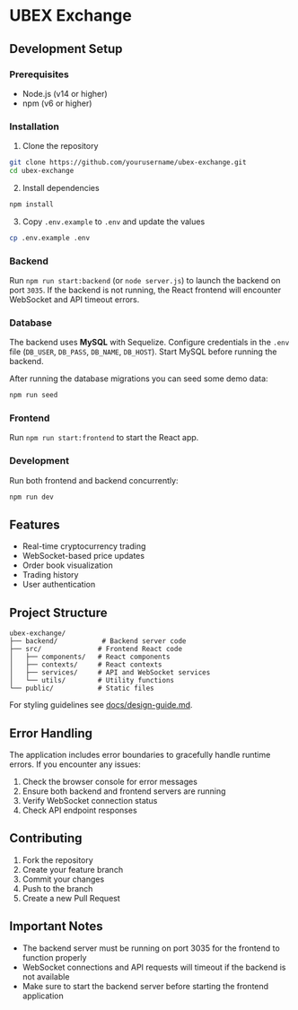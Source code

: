 # UBEX Exchange

## Development Setup

### Prerequisites
- Node.js (v14 or higher)
- npm (v6 or higher)

### Installation
1. Clone the repository
```bash
git clone https://github.com/yourusername/ubex-exchange.git
cd ubex-exchange
```

2. Install dependencies
```bash
npm install
```

3. Copy `.env.example` to `.env` and update the values
```bash
cp .env.example .env
```

### Backend
Run `npm run start:backend` (or `node server.js`) to launch the backend on port `3035`.
If the backend is not running, the React frontend will encounter WebSocket and API timeout errors.

### Database
The backend uses **MySQL** with Sequelize. Configure credentials in the `.env` file (`DB_USER`, `DB_PASS`, `DB_NAME`, `DB_HOST`).
Start MySQL before running the backend.

After running the database migrations you can seed some demo data:

```bash
npm run seed
```

### Frontend
Run `npm run start:frontend` to start the React app.

### Development
Run both frontend and backend concurrently:
```bash
npm run dev
```

## Features
- Real-time cryptocurrency trading
- WebSocket-based price updates
- Order book visualization
- Trading history
- User authentication

## Project Structure
```
ubex-exchange/
├── backend/           # Backend server code
├── src/              # Frontend React code
│   ├── components/   # React components
│   ├── contexts/     # React contexts
│   ├── services/     # API and WebSocket services
│   └── utils/        # Utility functions
└── public/           # Static files
```

For styling guidelines see [docs/design-guide.md](docs/design-guide.md).

## Error Handling
The application includes error boundaries to gracefully handle runtime errors. If you encounter any issues:
1. Check the browser console for error messages
2. Ensure both backend and frontend servers are running
3. Verify WebSocket connection status
4. Check API endpoint responses

## Contributing
1. Fork the repository
2. Create your feature branch
3. Commit your changes
4. Push to the branch
5. Create a new Pull Request

## Important Notes

- The backend server must be running on port 3035 for the frontend to function properly
- WebSocket connections and API requests will timeout if the backend is not available
- Make sure to start the backend server before starting the frontend application 